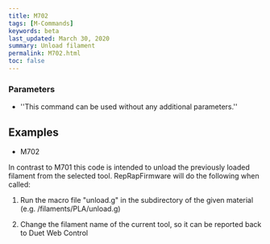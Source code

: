 ```yaml
---
title: M702
tags: [M-Commands] 
keywords: beta 
last_updated: March 30, 2020 
summary: Unload filament 
permalink: M702.html
toc: false 
---
```



### Parameters

* ''This command can be used without any additional parameters.''

## Examples

* M702

In contrast to M701 this code is intended to unload the previously loaded filament from the selected tool. RepRapFirmware will do the following when called:

1) Run the macro file "unload.g" in the subdirectory of the given material (e.g. /filaments/PLA/unload.g)

2) Change the filament name of the current tool, so it can be reported back to Duet Web Control

